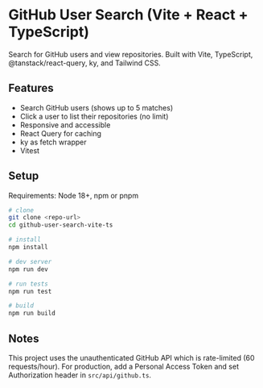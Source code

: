 # GitHub User Search (Vite + React + TypeScript)

Search for GitHub users and view repositories. Built with Vite, TypeScript, @tanstack/react-query, ky, and Tailwind CSS.

## Features
- Search GitHub users (shows up to 5 matches)
- Click a user to list their repositories (no limit)
- Responsive and accessible
- React Query for caching
- ky as fetch wrapper
- Vitest

## Setup

Requirements: Node 18+, npm or pnpm

```bash
# clone
git clone <repo-url>
cd github-user-search-vite-ts

# install
npm install

# dev server
npm run dev

# run tests
npm run test

# build
npm run build
```

## Notes
This project uses the unauthenticated GitHub API which is rate-limited (60 requests/hour). For production, add a Personal Access Token and set Authorization header in `src/api/github.ts`.
